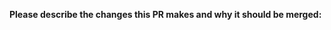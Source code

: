 **Please describe the changes this PR makes and why it should be merged:**


<!--
Please move lines that apply to you out of the comment:
- Code changes have been tested and are working as expected
- This PR includes breaking changes (methods removed or renamed, parameters moved or removed)
- This PR **only** includes non-code changes, like changes to documentation, README, etc.
-->